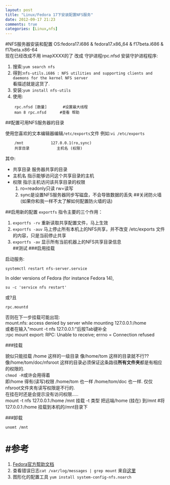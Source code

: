 ```yaml
---
layout: post
title: "Linux/Fedora 17下安装配置NFS服务"
date: 2012-09-17 21:23
comments: true
categories: [Linux,nfs]
---
```



#NFS服务器安装和配置
OS:fedora17.i686 & fedora17.x86_64 & f17beta.i686 & f17beta.x86-64   
现在已经改成不用 imapXXXX的了
改成 守护进程rpc.nfsd
安装守护进程程序:  

1. 搜索:`yum search nfs`    
2. 得到:`nfs-utils.i686 : NFS utilities and supporting clients and daemons for the kernel NFS server`  
	看描述就是这货了.  
3. 安装:`yum install nfs-utils`  
4. 使用:
```
	rpc.nfsd [数量]		#设置最大线程
	man 8 rpc.nfsd 		#查看 帮助
```
<!-- more -->
##配置可用NFS服务器的目录

使用您喜欢的文本编辑器编辑`/etc/exports`文件
例如:`vi /etc/exports`
```
	/mnt			127.0.0.1(ro,sync)
	共享目录			主机名	(权限)
```
其中:

* 共享目录	服务器共享的目录
* 主机名	指示能够访问这个共享目录的主机
* 权限	指示主机访问该共享目录的权限
	1. ro=readonly只读 rw=读写
	2. sync是设置NFS服务器同步写磁盘，不会导致数据的丢失
##关闭防火墙(如果你和我一样不太了解如何配置防火墙的话)

##启用新的配置
`exportfs` 指令主要的三个作用：  
1. `exportfs -rv`   重新读取共享配置文件，马上生效   
2. `exportfs -auv`  马上停止所有本机上的NFS共享，并不改变 /etc/exports 文件的内容，只是当前停止共享  
3. `exportfs -av`   显示所有当前机器上的NFS共享目录信息  
##测试
###启用挂载

启动服务:

`systemctl restart nfs-server.service` 

In older versions of Fedora (for instance Fedora 14),

`su -c 'service nfs restart'`  


或?且   

	rpc.mountd	
否则在下一步挂载可能出现:  
mount.nfs: access denied by server while mounting 127.0.0.1:/home  
或者在输入"mount -t nfs 127.0.0.1:"后按Tab键补全  
:rpc mount export: RPC: Unable to receive; errno = Connection refused  

###挂载

</del>貌似只能挂载 /home 这样的一级目录 像/home/tom 这样的目录就不行??</del>  
像/home/tom/doc/nfsroot 这样的目录必须保证这条路径**所有文件夹**都是有相应的权限的.  
`chmod -R`或许会用得着   
即/home 得有(读写)权限 /home/tom 也一样 /home/tom/doc 也一样. 仅仅nfsroot文件夹有读写权限是不行的.   
在挂在时还是会提示没有访问权限.....  
	mount -t nfs 127.0.0.1:/home 	/mnt
	挂载 -t 类型 把远端/home    (挂在)   到/mnt
	#将127.0.0.1:/home 挂载到本机的/mnt目录下

###卸载
 
	unomt /mnt


#参考
=====  
1. [Fedora官方帮助文档](http://fedoraproject.org/wiki/Administration_Guide_Draft/NFS)  
2. 查看错误日志`cat /var/log/messages | grep mount` 来自[这里](http://liuzhigong.blog.163.com/blog/static/17827237520115305226932/)  
3. 图形化的配置工具 `yum install system-config-nfs.noarch`
